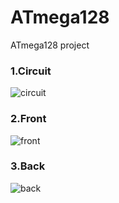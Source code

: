 # ATmega128
ATmega128 project

### 1.Circuit
![circuit](https://user-images.githubusercontent.com/52568892/73293052-c9047a80-41c8-11ea-9f3c-a13189181150.jpg)

### 2.Front
![front](https://user-images.githubusercontent.com/52568892/73293360-5f38a080-41c9-11ea-9135-426a4f5d95c9.jpg)

### 3.Back
![back](https://user-images.githubusercontent.com/52568892/73293379-6a8bcc00-41c9-11ea-9a64-9ef17bc4f633.jpg)
